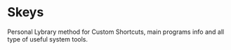 # Skeys
Personal Lybrary method for Custom Shortcuts, main programs info and all type of useful system tools. 

